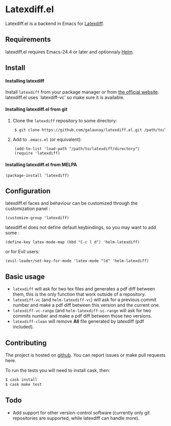 # Latexdiff.el

Latexdiff.el is a backend in Emacs for [Latexdiff](https://github.com/ftilmann/latexdiff).

## Requirements

latexdiff.el requires Emacs-24.4 or later
and optionnaly [Helm](https://github.com/emacs-helm/helm).

## Install

#### Installing latexdiff

Install `latexdiff` from your package manager or from
[the official website](https://github.com/ftilmann/latexdiff).
latexdiff.el uses `latexdiff-vc' so make sure it is available.

#### Installing latexdiff.el from git

  1. Clone the `latexdiff` repository to some directory:

```bash
    $ git clone https://github.com/galaunay/latexdiff.el.git /path/to/latexdiff/directory
```

  2. Add to `.emacs.el` (or equivalent):

```elisp
    (add-to-list 'load-path "/path/to/latexdiff/directory")
    (require 'latexdiff)
```

#### Installing latexdiff.el from MELPA

```elisp
(package-install 'latexdiff)
```

## Configuration

latexdiff.el faces and behaviour can be customized through the customization panel :

```elisp
(customize-group 'latexdiff)
```

latexdiff.el does not define default keybindings, so you may want to add
some :

```elisp
(define-key latex-mode-map (kbd "C-c l d") 'helm-latexdiff)
```

or for Evil users:

```elisp
(evil-leader/set-key-for-mode 'latex-mode "ld" 'helm-latexdiff)
```

## Basic usage

 - `latexdiff` will ask for two tex files and generates a pdf diff between them, this is the only function that work outside of a repository.
 - `latexdiff-vc` (and `helm-latexdiff-vc`) will ask for a previous commit number and make a pdf diff between this version and the current one.
 - `latexdiff-vc-range` (and `helm-latexdiff-vc-range` will ask for two commits number and make a pdf diff between those two versions.
 - `latexdiff-clean` will remove **All** file generated by latexdiff (pdf included).

## Contributing

The project is hosted on [github](https://github.com/galaunay/latexdiff.el).
You can report issues or make pull requests here.

To run the tests you will need to install cask, then:

```bash
$ cask install
$ cask make test
```

## Todo
 - Add support for other version-control software (currently only git repositories are supported, while latexdiff can handle more).
